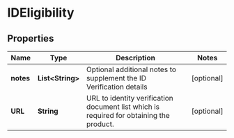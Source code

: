 
# IDEligibility

## Properties
Name | Type | Description | Notes
------------ | ------------- | ------------- | -------------
**notes** | **List&lt;String&gt;** | Optional additional notes to supplement the ID Verification details |  [optional]
**URL** | **String** | URL to identity verification document list which is required for obtaining the product. |  [optional]



